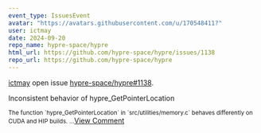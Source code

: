 ```yaml
---
event_type: IssuesEvent
avatar: "https://avatars.githubusercontent.com/u/170548411?"
user: ictmay
date: 2024-09-20
repo_name: hypre-space/hypre
html_url: https://github.com/hypre-space/hypre/issues/1138
repo_url: https://github.com/hypre-space/hypre
---
```


<a href='https://github.com/ictmay' target='_blank'>ictmay</a> open issue <a href='https://github.com/hypre-space/hypre/issues/1138' target='_blank'>hypre-space/hypre#1138</a>.

<p>Inconsistent behavior of hypre_GetPointerLocation</p><small>The function `hypre_GetPointerLocation` in `src/utilities/memory.c` behaves differently on CUDA and HIP builds. ...</small><a href='https://github.com/hypre-space/hypre/issues/1138' target='_blank'>View Comment</a>